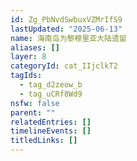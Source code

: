 ```yaml
---
id: Zg_PbNvdSwbuxVZMrIfS9
lastUpdated: "2025-06-13"
name: 海南岛为黎穆里亚大陆遗留
aliases: []
layer: 8
categoryId: cat_IIjclkT2
tagIds:
  - tag_d2zeow_b
  - tag_uCRf8Wd9
nsfw: false
parent: ""
relatedEntries: []
timelineEvents: []
titledLinks: []
---
```


